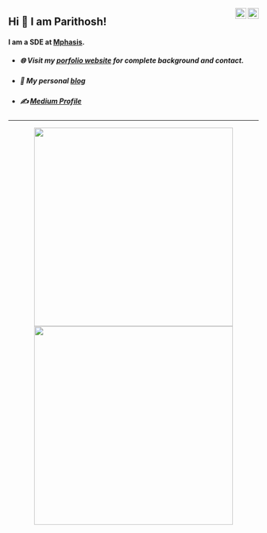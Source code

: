 <a href="https://twitter.com/thePPoojary" target="_blank" rel="nofollow"><img align="right" alt="Parithosh's Twitter" width="22px" src="https://ico.vercel.app/twitter/ffffff" /></a><a href="https://www.linkedin.com/in/parithoshpoojary/" target="_blank" rel="nofollow"><img align="right" alt="Parithosh's Linkdein" width="22px" src="https://ico.vercel.app/linkedin/ffffff" /></a>

## Hi 👋 I am Parithosh! 
#### I am a SDE at [Mphasis](https://www.mphasis.com/home.html). 

- ##### 🌐 Visit my [porfolio website](https://parithoshpoojary.github.io/) for complete background and contact.
- ##### 👋 My personal [blog]()
- ##### ✍️ [Medium Profile]()

---
<p align = "center">
  <img src = "https://github-readme-stats.vercel.app/api?username=parithoshpoojary&show_icons=true&theme=bear" width = 400>
  <img src = "https://github-readme-streak-stats.herokuapp.com?user=parithoshpoojary&theme=dark&hide_border=true" width = 400>
</p>
